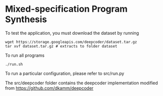 # Mixed-specification Program Synthesis

To test the application, you must download the dataset by running
```
wget https://storage.googleapis.com/deepcoder/dataset.tar.gz
tar xvf dataset.tar.gz # extracts to folder dataset
```

To run all programs
```
./run.sh
```

To run a particular configuration, please refer to src/run.py

The src/deepcoder folder contains the deepcoder implementation modified from
https://github.com/dkamm/deepcoder